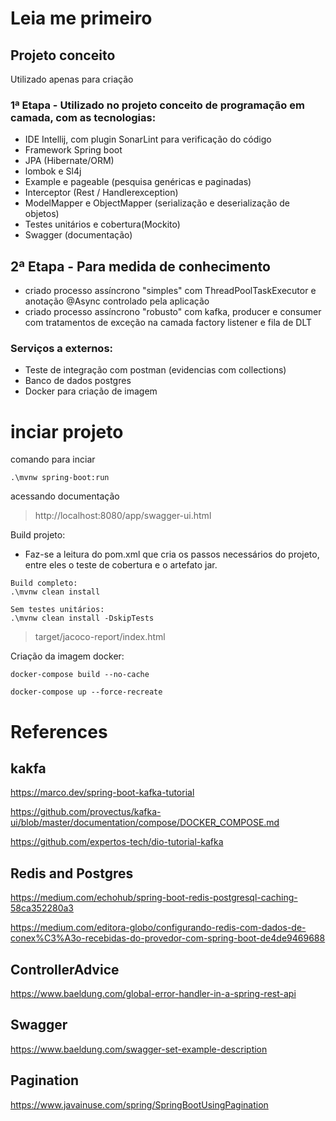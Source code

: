 # Leia me primeiro

## Projeto conceito

Utilizado apenas para criação 


### 1ª Etapa - Utilizado no projeto conceito de programação em camada, com as tecnologias:  

* IDE Intellij, com plugin SonarLint para verificação do código
* Framework Spring boot
* JPA (Hibernate/ORM)
* lombok e Sl4j 
* Example e pageable (pesquisa genéricas e paginadas)
* Interceptor (Rest / Handlerexception)
* ModelMapper e ObjectMapper (serialização e deserialização de objetos)
* Testes unitários e cobertura(Mockito)
* Swagger (documentação)

## 2ª Etapa - Para medida de conhecimento

* criado processo assíncrono "simples" com ThreadPoolTaskExecutor e anotação @Async controlado pela aplicação
* criado processo assíncrono "robusto" com kafka, producer e consumer com tratamentos de exceção na camada factory listener e fila de DLT

### Serviços a externos:

* Teste de integração com postman (evidencias com collections)
* Banco de dados postgres
* Docker para criação de imagem


# inciar projeto

comando para inciar
```
.\mvnw spring-boot:run
```

acessando documentação
> http://localhost:8080/app/swagger-ui.html


Build projeto:
* Faz-se a leitura do pom.xml que cria os passos necessários do projeto, entre eles o teste de cobertura e o artefato jar.

```
Build completo:
.\mvnw clean install

Sem testes unitários:
.\mvnw clean install -DskipTests
```
>target/jacoco-report/index.html

Criação da imagem docker:

```
docker-compose build --no-cache

docker-compose up --force-recreate
```


# References 

## kakfa
https://marco.dev/spring-boot-kafka-tutorial

https://github.com/provectus/kafka-ui/blob/master/documentation/compose/DOCKER_COMPOSE.md

https://github.com/expertos-tech/dio-tutorial-kafka

## Redis and Postgres
https://medium.com/echohub/spring-boot-redis-postgresql-caching-58ca352280a3

https://medium.com/editora-globo/configurando-redis-com-dados-de-conex%C3%A3o-recebidas-do-provedor-com-spring-boot-de4de9469688

## ControllerAdvice
https://www.baeldung.com/global-error-handler-in-a-spring-rest-api

## Swagger 
https://www.baeldung.com/swagger-set-example-description

## Pagination
https://www.javainuse.com/spring/SpringBootUsingPagination